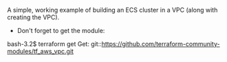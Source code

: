 
A simple, working example of building an ECS cluster in a VPC (along with creating the VPC).

- Don't forget to get the module:

bash-3.2$ terraform get
Get: git::https://github.com/terraform-community-modules/tf_aws_vpc.git

